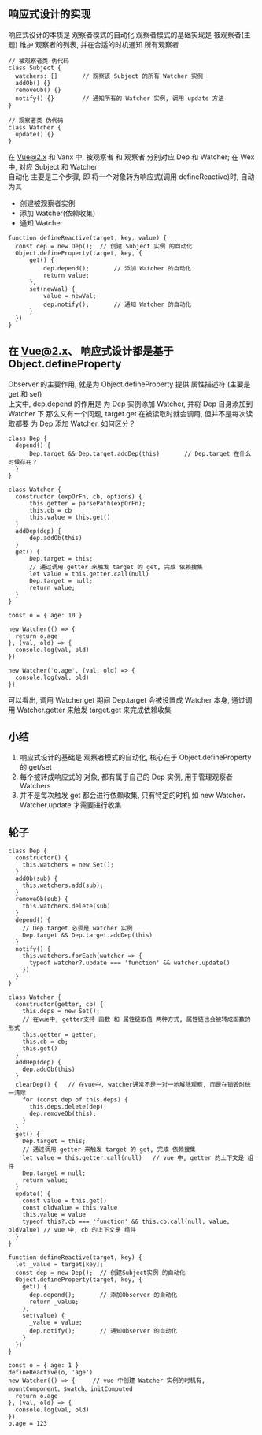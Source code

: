 
## 响应式设计的实现  
  响应式设计的本质是 观察者模式的自动化
  观察者模式的基础实现是 被观察者(主题) 维护 观察者的列表, 并在合适的时机通知 所有观察者

  ```
  // 被观察者类 伪代码
  class Subject {
  	watchers: []       // 观察该 Subject 的所有 Watcher 实例
  	addOb() {}
  	removeOb() {}
  	notify() {}        // 通知所有的 Watcher 实例, 调用 update 方法
  }

  // 观察者类 伪代码
  class Watcher {
  	update() {}
  }
  ```

  在 Vue@2.x 和 Vanx 中, 被观察者 和 观察者 分别对应 Dep 和 Watcher; 在 Wex 中, 对应 Subject 和 Watcher  
  自动化 主要是三个步骤, 即 将一个对象转为响应式(调用 defineReactive)时, 自动为其

  - 创建被观察者实例
  - 添加 Watcher(依赖收集)
  - 通知 Watcher

  ```
  function defineReactive(target, key, value) {
  	const dep = new Dep();  // 创建 Subject 实例 的自动化
  	Object.defineProperty(target, key, {
  		get() {
  			dep.depend();       // 添加 Watcher 的自动化
  			return value;
  		},
  		set(newVal) {
  			value = newVal;
  			dep.notify();       // 通知 Watcher 的自动化
  		}
  	})
  }
  ```

## 在 Vue@2.x、 响应式设计都是基于 Object.defineProperty  
  Observer 的主要作用, 就是为 Object.defineProperty 提供 属性描述符 (主要是 get 和 set)  
  上文中, dep.depend 的作用是 为 Dep 实例添加 Watcher, 并将 Dep 自身添加到 Watcher 下
  那么又有一个问题, target.get 在被读取时就会调用, 但并不是每次读取都要 为 Dep 添加 Watcher, 如何区分？

  ```
  class Dep {
  	depend() {
  		Dep.target && Dep.target.addDep(this)		// Dep.target 在什么时候存在？
  	}
  }

  class Watcher {
  	constructor (expOrFn, cb, options) {
  		this.getter = parsePath(expOrFn);
  		this.cb = cb
  		this.value = this.get()
  	}
  	addDep(dep) {
  		dep.addOb(this)
  	}
  	get() {
  		Dep.target = this;
  		// 通过调用 getter 来触发 target 的 get, 完成 依赖搜集
  		let value = this.getter.call(null)
  		Dep.target = null;
  		return value;
  	}
  }

  const o = { age: 10 }

  new Watcher(() => {
  	return o.age
  }, (val, old) => {
  	console.log(val, old)
  })

  new Watcher('o.age', (val, old) => {
  	console.log(val, old)
  })
  ```

  可以看出, 调用 Watcher.get 期间 Dep.target 会被设置成 Watcher 本身, 通过调用 Watcher.getter 来触发 target.get 来完成依赖收集

## 小结
  1.  响应式设计的基础是 观察者模式的自动化, 核心在于 Object.defineProperty 的 get/set
  2.  每个被转成响应式的 对象, 都有属于自己的 Dep 实例, 用于管理观察者 Watchers
  3.  并不是每次触发 get 都会进行依赖收集, 只有特定的时机 如 new Watcher、Watcher.update 才需要进行收集

## 轮子
  ```
  class Dep {
    constructor() {
      this.watchers = new Set();
    }
    addOb(sub) {
      this.watchers.add(sub);
    }
    removeOb(sub) {
      this.watchers.delete(sub)
    }
    depend() {
      // Dep.target 必须是 watcher 实例
      Dep.target && Dep.target.addDep(this)
    }
    notify() {
      this.watchers.forEach(watcher => {
        typeof watcher?.update === 'function' && watcher.update()
      })
    }
  }

  class Watcher {
    constructor(getter, cb) {
      this.deps = new Set();
      // 在vue中, getter支持 函数 和 属性链取值 两种方式, 属性链也会被转成函数的形式
      this.getter = getter;
      this.cb = cb;
      this.get()
    }
    addDep(dep) {
      dep.addOb(this)
    }
    clearDep() {   // 在vue中, watcher通常不是一对一地解除观察, 而是在销毁时统一清除
      for (const dep of this.deps) {
        this.deps.delete(dep);
        dep.removeOb(this);
      }
    }
    get() {
      Dep.target = this;
      // 通过调用 getter 来触发 target 的 get, 完成 依赖搜集
      let value = this.getter.call(null)   // vue 中, getter 的上下文是 组件
      Dep.target = null;
      return value;
    }
    update() {
      const value = this.get()
      const oldValue = this.value
      this.value = value
      typeof this?.cb === 'function' && this.cb.call(null, value, oldValue) // vue 中, cb 的上下文是 组件
    }
  }

  function defineReactive(target, key) {
    let _value = target[key];
    const dep = new Dep();  // 创建Subject实例 的自动化
    Object.defineProperty(target, key, {
      get() {
        dep.depend();       // 添加Observer 的自动化
        return _value;
      },
      set(value) {
        _value = value;
        dep.notify();       // 通知Observer 的自动化
      }
    })
  }

  const o = { age: 1 }
  defineReactive(o, 'age')
  new Watcher(() => {     // vue 中创建 Watcher 实例的时机有, mountComponent、$watch、initComputed
    return o.age
  }, (val, old) => {
    console.log(val, old)
  })
  o.age = 123
```
